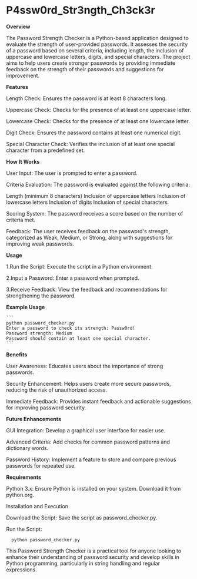 # P4ssw0rd_Str3ngth_Ch3ck3r

**Overview**

  The Password Strength Checker is a Python-based application designed to evaluate the strength of user-provided passwords. It assesses the security of a password based on several criteria, including length, the inclusion of uppercase and lowercase letters, digits, and special characters. The project aims to help users create stronger passwords by providing immediate feedback on the strength of their passwords and suggestions for improvement.

**Features**

  Length Check: Ensures the password is at least 8 characters long.
  
  Uppercase Check: Checks for the presence of at least one uppercase letter.
  
  Lowercase Check: Checks for the presence of at least one lowercase letter.
  
  Digit Check: Ensures the password contains at least one numerical digit.
  
  Special Character Check: Verifies the inclusion of at least one special character from a predefined set.
  
**How It Works**
  
  User Input: The user is prompted to enter a password.
 
  Criteria Evaluation: The password is evaluated against the following criteria:
  
  Length (minimum 8 characters)
  Inclusion of uppercase letters
  Inclusion of lowercase letters
  Inclusion of digits
  Inclusion of special characters
  
  Scoring System: The password receives a score based on the number of criteria met.
  
  Feedback: The user receives feedback on the password's strength, categorized as Weak, Medium, or Strong, along with                      suggestions for improving weak passwords.


**Usage**

1.Run the Script: Execute the script in a Python environment.

2.Input a Password: Enter a password when prompted.

3.Receive Feedback: View the feedback and recommendations for strengthening the password.


**Example Usage**

    ```
    python password_checker.py
    Enter a password to check its strength: Passw0rd!
    Password strength: Medium
    Password should contain at least one special character.
    ```


**Benefits**

  User Awareness: Educates users about the importance of strong passwords.
  
  Security Enhancement: Helps users create more secure passwords, reducing the risk of unauthorized access.
  
  Immediate Feedback: Provides instant feedback and actionable suggestions for improving password security.


**Future Enhancements**

  GUI Integration: Develop a graphical user interface for easier use.
  
  Advanced Criteria: Add checks for common password patterns and dictionary words.
  
  Password History: Implement a feature to store and compare previous passwords for repeated use.


**Requirements**

  Python 3.x: Ensure Python is installed on your system. Download it from python.org.

  Installation and Execution
  
  Download the Script: Save the script as password_checker.py.

Run the Script:

  ```
    python password_checker.py
  ```

This Password Strength Checker is a practical tool for anyone looking to enhance their understanding of password security and develop skills in Python programming, particularly in string handling and regular expressions.

